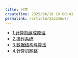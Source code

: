 ```yaml
---
title: 分类
createTime: 2025/06/18 16:00:41
permalink: /article/23d3m6ws/
---
```


- [1.计算机组成原理](./1.计算机组成原理/README.md)
- [2.操作系统](./2.操作系统/README.md)
- [3.数据结构与算法](./3.数据结构与算法/README.md)
- [4.计算机网络](./4.计算机网络/README.md)
